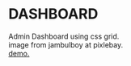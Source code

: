 # DASHBOARD
Admin Dashboard using css grid.<br>
image from jambulboy at pixlebay.<br>
[demo.](https://lafetz.github.io/DASHBOARD/)
